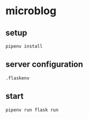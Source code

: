 # microblog

## setup
```Shell
pipenv install
```

## server configuration
```
.flaskenv
```

## start
```Shell
pipenv run flask run
```
